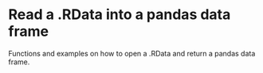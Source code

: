 # Read a .RData into a pandas data frame

  Functions and examples on how to open a .RData and return a pandas data frame.


